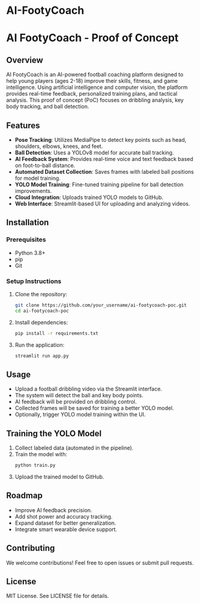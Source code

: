 # AI-FootyCoach
# AI FootyCoach - Proof of Concept

## Overview
AI FootyCoach is an AI-powered football coaching platform designed to help young players (ages 2-18) improve their skills, fitness, and game intelligence. Using artificial intelligence and computer vision, the platform provides real-time feedback, personalized training plans, and tactical analysis. This proof of concept (PoC) focuses on dribbling analysis, key body tracking, and ball detection.

## Features
- **Pose Tracking**: Utilizes MediaPipe to detect key points such as head, shoulders, elbows, knees, and feet.
- **Ball Detection**: Uses a YOLOv8 model for accurate ball tracking.
- **AI Feedback System**: Provides real-time voice and text feedback based on foot-to-ball distance.
- **Automated Dataset Collection**: Saves frames with labeled ball positions for model training.
- **YOLO Model Training**: Fine-tuned training pipeline for ball detection improvements.
- **Cloud Integration**: Uploads trained YOLO models to GitHub.
- **Web Interface**: Streamlit-based UI for uploading and analyzing videos.

## Installation
### Prerequisites
- Python 3.8+
- pip
- Git

### Setup Instructions
1. Clone the repository:
   ```sh
   git clone https://github.com/your_username/ai-footycoach-poc.git
   cd ai-footycoach-poc
   ```
2. Install dependencies:
   ```sh
   pip install -r requirements.txt
   ```
3. Run the application:
   ```sh
   streamlit run app.py
   ```

## Usage
- Upload a football dribbling video via the Streamlit interface.
- The system will detect the ball and key body points.
- AI feedback will be provided on dribbling control.
- Collected frames will be saved for training a better YOLO model.
- Optionally, trigger YOLO model training within the UI.

## Training the YOLO Model
1. Collect labeled data (automated in the pipeline).
2. Train the model with:
   ```sh
   python train.py
   ```
3. Upload the trained model to GitHub.

## Roadmap
- Improve AI feedback precision.
- Add shot power and accuracy tracking.
- Expand dataset for better generalization.
- Integrate smart wearable device support.

## Contributing
We welcome contributions! Feel free to open issues or submit pull requests.

## License
MIT License. See LICENSE file for details.

